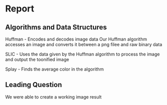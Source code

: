 # Report

## Algorithms and Data Structures
Huffman - Encodes and decodes image data
Our Huffman algorithm accesses an image and converts it between a png filee and raw binary data

SLIC - Uses the data given by the Huffman algorithm to process the image and output the toonified image

Splay - Finds the average color in the algorithm


## Leading Question
We were able to create a working image result
